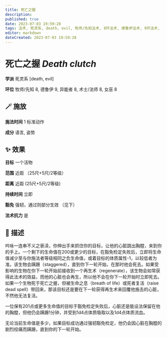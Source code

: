 ```yaml
---
title: 死亡之握
description: 
published: true
date: 2023-07-03 19:59:28
tags: 法术, 死灵系, death, evil, 牧师/先知法术, 8环法术, 德鲁伊法术, 9环法术, 异能者法术, 术士/法师法术, 女巫法术
editor: markdown
dateCreated: 2023-07-03 19:59:28
---
```


# **死亡之握** *Death clutch*

**学派** 死灵系 \[death, evil\] 

**环位** 牧师/先知 8, 德鲁伊 9, 异能者 8, 术士/法师 8, 女巫 8

## 🪄 施放

**施法时间** 1 标准动作

**成分** 语言, 姿势

## ✨ 效果 

**目标** 一个活物 

**范围** 近距 （25尺+5尺/2等级）

**距离** 近距 (25尺+5尺/2等级)  

**持续时间** 立即 

**豁免** 强韧，通过则部分生效 （见下）

**法术抗力** 是

## 📖 描述

吟咏一连串不义之亵渎，你伸出手来抓住你的目标，让他的心脏跳出胸膛，来到你的手上。一个剩下的生命值在200或更少的目标，在豁免检定失败后，立即将生命值减少至与你施法者等级相同之负生命值，或着目标的体质属性-1，以较低者为准。该生物会蹒跚（staggered），直到你下一轮开始，在那时他会死去。如果受影响的生物在你下一轮开始前接收到一个再生术（regenerate），该生物会如常获得此法术的效益，而他的心脏也会再生，所以他不会在你下一轮开始时立即死去。如果一个生物死于死亡之握，但被生命之息（breath of life）或死者复活（raise dead spell）带回来，那该目标还是要在下一轮获得再生术来回覆他施去的心脏，不然他无法复活。

一位保有201点或更多生命值的目标于豁免检定失败后，心脏还是能设法保留在他的胸膛，但他仍会蹒跚1分钟，并受到1d4点体质吸取以及1d4点体质流血。

无论当前生命值是多少，如果目标成功通过强韧豁免检定，他仍会因心脏在胸膛的剧烈绞痛而蹒跚，直到你的下一轮开始。
    